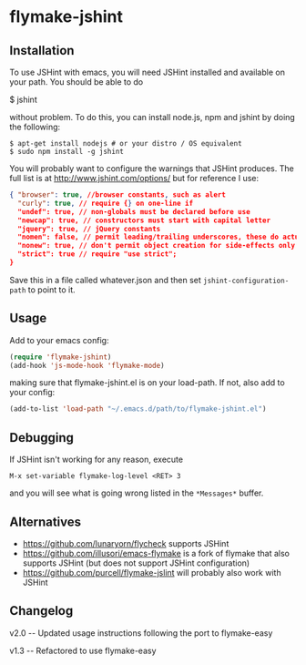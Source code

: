 # flymake-jshint

## Installation

To use JSHint with emacs, you will need JSHint installed and available on
your path. You should be able to do

   $ jshint

without problem. To do this, you can install node.js, npm and
jshint by doing the following:

    $ apt-get install nodejs # or your distro / OS equivalent
    $ sudo npm install -g jshint

You will probably want to configure the warnings that JSHint
produces. The full list is at http://www.jshint.com/options/ but
for reference I use:

```json
{ "browser": true, //browser constants, such as alert
  "curly": true, // require {} on one-line if
  "undef": true, // non-globals must be declared before use
  "newcap": true, // constructors must start with capital letter
  "jquery": true, // jQuery constants
  "nomen": false, // permit leading/trailing underscores, these do actually mean private in jQuery plugins
  "nonew": true, // don't permit object creation for side-effects only
  "strict": true // require "use strict";
}
```

Save this in a file called whatever.json and then set
`jshint-configuration-path` to point to it.

## Usage

Add to your emacs config:

```lisp
(require 'flymake-jshint)
(add-hook 'js-mode-hook 'flymake-mode)
```

making sure that flymake-jshint.el is on your load-path. If not,
also add to your config:

```lisp
(add-to-list 'load-path "~/.emacs.d/path/to/flymake-jshint.el")
```

## Debugging

If JSHint isn't working for any reason, execute

    M-x set-variable flymake-log-level <RET> 3

and you will see what is going wrong listed in the `*Messages*`
buffer.

## Alternatives

* https://github.com/lunaryorn/flycheck supports JSHint
* https://github.com/illusori/emacs-flymake is a fork of flymake
  that also supports JSHint (but does not support JSHint
  configuration)
* https://github.com/purcell/flymake-jslint will probably also
  work with JSHint

## Changelog

v2.0 -- Updated usage instructions following the port to flymake-easy

v1.3 -- Refactored to use flymake-easy
